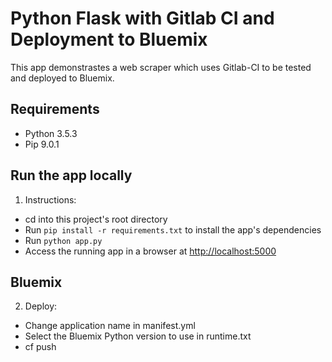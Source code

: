# Python Flask with Gitlab CI and Deployment to Bluemix

This app demonstrastes a web scraper which uses Gitlab-CI to be tested and 
deployed to Bluemix.

## Requirements
* Python 3.5.3
* Pip 9.0.1

## Run the app locally

1. Instructions:
+ cd into this project's root directory
+ Run `pip install -r requirements.txt` to install the app's dependencies
+ Run `python app.py`
+ Access the running app in a browser at <http://localhost:5000>

## Bluemix

2. Deploy:
+ Change application name in manifest.yml
+ Select the Bluemix Python version to use in runtime.txt
+ cf push <name-of-the-app> 


[Install Python]: https://www.python.org/downloads/
